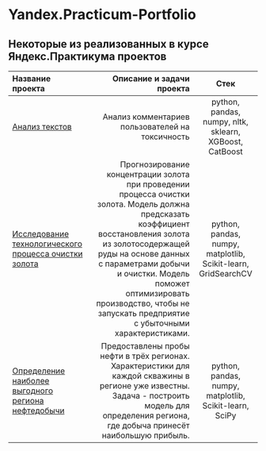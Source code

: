 # Yandex.Practicum-Portfolio
## Некоторые из реализованных в курсе Яндекс.Практикума проектов
| Название проекта | Описание и задачи проекта | Стек |
| :-------------------- | ---------------------: |:---------------------------:|
| [Анализ текстов](https://github.com/avkoblov/Yandex.Practicum-Portfolio/blob/main/NLP%20text%20ML/NLP%20Text%20machine%20learning%20WikiShop%20Project%20-%20GIT.ipynb) | Анализ комментариев пользователей на токсичность | python, pandas, numpy, nltk, sklearn, XGBoost, CatBoost |
| [ Исследование технологического процесса очистки золота](https://github.com/avkoblov/Yandex.Practicum-Portfolio/blob/main/GoldRecoveryResearch/Gold%20research%20efficiency%20GIT.ipynb) | Прогнозирование концентрации золота при проведении процесса очистки золота. Модель должна предсказать коэффициент восстановления золота из золотосодержащей руды на основе данных с параметрами добычи и очистки. Модель поможет оптимизировать производство, чтобы не запускать предприятие с убыточными характеристиками. | python, pandas, numpy, matplotlib, Scikit-learn, GridSearchCV |
| [Определение наиболее выгодного региона нефтедобычи](https://github.com/avkoblov/Yandex.Practicum-Portfolio/blob/main/Well%20location%20select/Select%20well%20location%20GIT.ipynb) | Предоставлены пробы нефти в трёх регионах. Характеристики для каждой скважины в регионе уже известны. Задача - построить модель для определения региона, где добыча принесёт наибольшую прибыль.  | python, pandas, numpy, matplotlib, Scikit-learn, SciPy |
